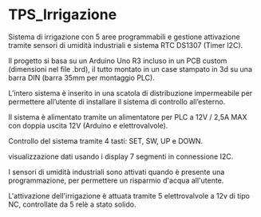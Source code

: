 # TPS_Irrigazione
Sistema di irrigazione con 5 aree programmabili e gestione attivazione tramite sensori di umidità industriali e sistema RTC DS1307 (Timer I2C).

Il progetto si basa su un Arduino Uno R3 incluso in un PCB custom (dimensioni nel file .brd), il tutto montato in un case stampato in 3d su una barra DIN (barra 35mm per montaggio PLC). 

L’intero sistema è inserito in una scatola di distribuzione impermeabile per permettere all’utente di installare il sistema di controllo all’esterno.

Il sistema è alimentato tramite un alimentatore per PLC a 12V / 2,5A MAX con doppia uscita 12V (Arduino e elettrovalvole).

Controllo del sistema tramite 4 tasti: SET, SW, UP e DOWN.

visualizzazione dati usando i display 7 segmenti in connessione I2C.

I sensori di umidità industriali sono attivati quando è presente una programmazione, per permettere un risparmio d'acqua all'utente.

L'attivazione dell'irrigazione è attuata tramite 5 elettrovalvole a 12v di tipo NC, controllate da 5 relè a stato solido.
